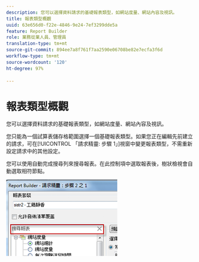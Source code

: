 ```yaml
---
description: 您可以選擇資料請求的基礎報表類型，如網站度量、網站內容及視訊。
title: 報表類型概觀
uuid: 63e656d0-f22e-4846-9e24-7ef3299dde5a
feature: Report Builder
role: 業務從業人員、管理員
translation-type: tm+mt
source-git-commit: 894ee7a8f761f7aa2590e06708be82e7ecfa3f6d
workflow-type: tm+mt
source-wordcount: '120'
ht-degree: 97%

---
```



# 報表類型概觀

您可以選擇資料請求的基礎報表類型，如網站度量、網站內容及視訊。

您只能為一個試算表儲存格範圍選擇一個基礎報表類型。如果您正在編輯先前建立的請求，可在[!UICONTROL 「請求精靈: 步驟 1」]視窗中變更報表類型，不需重新設定請求中的其他設定。

您可以使用自動完成搜尋列來搜尋報表。在此控制項中選取報表後，樹狀檢視會自動選取相符節點。

![](assets/search_reports.png)

